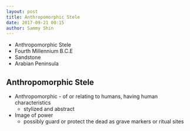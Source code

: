 ```yaml
---
layout: post
title: Anthropomorphic Stele
date: 2017-09-21 00:15
author: Sammy Shin
---
```


* Anthropomorphic Stele
* Fourth Millennium B.C.E
* Sandstone
* Arabian Peninsula

## Anthropomorphic Stele  
* Anthropomorphic - of or relating to humans, having human characteristics
  * stylized and abstract
* Image of power
  * possibly guard or protect the dead as grave markers or ritual sites
